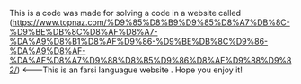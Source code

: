 This is a code was made for solving a code in a website called 
(https://www.topnaz.com/%D9%85%D8%B9%D9%85%D8%A7%DB%8C-%D9%BE%DB%8C%D8%AF%D8%A7-%DA%A9%D8%B1%D8%AF%D9%86-%D9%BE%DB%8C%D9%86-%DA%A9%D8%AF-%DA%AF%D8%A7%D9%88%D8%B5%D9%86%D8%AF%D9%88%D9%82/) <---This is an farsi languague website .
Hope you enjoy it!
